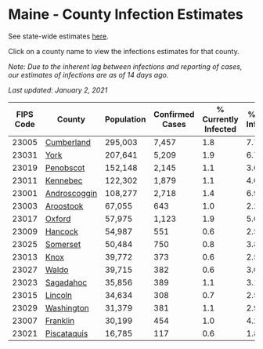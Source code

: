 # Maine - County Infection Estimates

See state-wide estimates [here](/infections/us-me).

Click on a county name to view the infections estimates for that county.

*Note: Due to the inherent lag between infections and reporting of cases, our estimates of infections are as of 14 days ago.*

*Last updated: January 2, 2021*

|   FIPS Code |                       County |   Population |   Confirmed Cases |   % Currently Infected |   % Total Infected |
|-------------|------------------------------|--------------|-------------------|------------------------|--------------------|
|       23005 |     [Cumberland](cumberland) |      295,003 |             7,457 |                    1.8 |                7.7 |
|       23031 |                 [York](york) |      207,641 |             5,209 |                    1.9 |                6.7 |
|       23019 |       [Penobscot](penobscot) |      152,148 |             2,145 |                    1.1 |                3.6 |
|       23011 |         [Kennebec](kennebec) |      122,302 |             1,879 |                    1.1 |                4.0 |
|       23001 | [Androscoggin](androscoggin) |      108,277 |             2,718 |                    1.4 |                6.9 |
|       23003 |       [Aroostook](aroostook) |       67,055 |               643 |                    1.0 |                2.2 |
|       23017 |             [Oxford](oxford) |       57,975 |             1,123 |                    1.9 |                5.0 |
|       23009 |           [Hancock](hancock) |       54,987 |               551 |                    0.6 |                2.5 |
|       23025 |         [Somerset](somerset) |       50,484 |               750 |                    0.8 |                3.8 |
|       23013 |                 [Knox](knox) |       39,772 |               373 |                    0.6 |                2.5 |
|       23027 |               [Waldo](waldo) |       39,715 |               382 |                    0.6 |                3.0 |
|       23023 |       [Sagadahoc](sagadahoc) |       35,856 |               389 |                    1.1 |                3.1 |
|       23015 |           [Lincoln](lincoln) |       34,634 |               308 |                    0.7 |                2.5 |
|       23029 |     [Washington](washington) |       31,379 |               381 |                    1.1 |                2.9 |
|       23007 |         [Franklin](franklin) |       30,199 |               454 |                    1.0 |                4.2 |
|       23021 |   [Piscataquis](piscataquis) |       16,785 |               117 |                    0.6 |                1.8 |